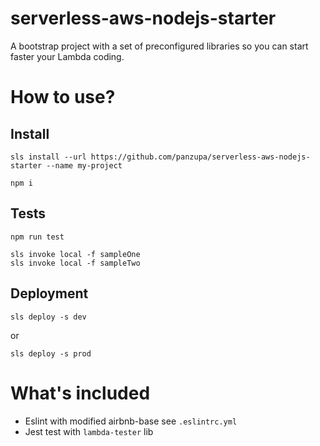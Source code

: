 # serverless-aws-nodejs-starter
A bootstrap project with a set of preconfigured libraries so you can start faster your Lambda coding.

# How to use?

## Install

```
sls install --url https://github.com/panzupa/serverless-aws-nodejs-starter --name my-project
```
```
npm i
```

## Tests

```
npm run test
```
```
sls invoke local -f sampleOne
sls invoke local -f sampleTwo
```
## Deployment

```
sls deploy -s dev
```
or 
```
sls deploy -s prod
```

# What's included

* Eslint with modified airbnb-base see `.eslintrc.yml`
* Jest test with `lambda-tester` lib

